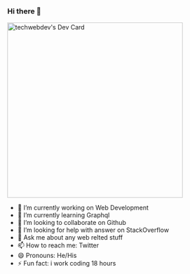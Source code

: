 ### Hi there 👋
<a href="https://app.daily.dev/techwebdev"><img src="https://api.daily.dev/devcards/6004d23edf0949849b8484231efae8c6.png?r=mmg" width="400" alt="techwebdev's Dev Card"/></a>
- 🔭 I’m currently working on Web Development
- 🌱 I’m currently learning Graphql
- 👯 I’m looking to collaborate on Github
- 🤔 I’m looking for help with answer on StackOverflow 
- 💬 Ask me about any web relted stuff
- 📫 How to reach me: Twitter
- 😄 Pronouns: He/His
- ⚡ Fun fact: i work coding 18 hours  

